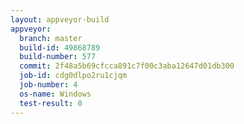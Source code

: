 ```yaml
---
layout: appveyor-build
appveyor:
  branch: master
  build-id: 49868789
  build-number: 577
  commit: 2f48a5b69cfcca891c7f00c3aba12647d01db300
  job-id: cdg0dlpo2ru1cjqm
  job-number: 4
  os-name: Windows
  test-result: 0
---
```

